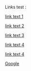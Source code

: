 
Links test : 

<a href="https://hogehoge.ne.jp">link text 1</a>

<a href="https://hogehoge2.ne.jp">link text 2</a>

<a href="https://fugafuga.ne.jp">link text 3</a>

<a href="https://hogehoge3.ne.jp/">link text 4</a>

<a href="https://hogehoge4.ne.jp">link text 4</a>

<a href="https://www.google.com/">Google</a>





